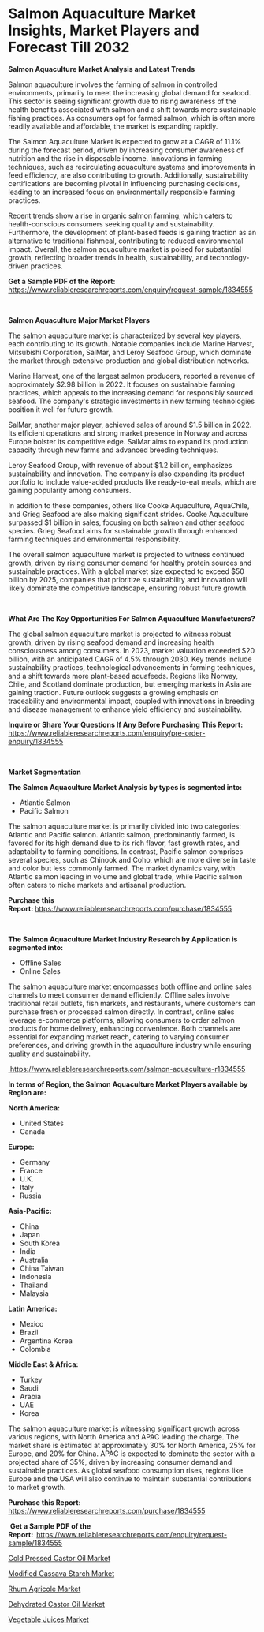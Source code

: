 <p><h1>Salmon Aquaculture Market Insights, Market Players and Forecast Till 2032</h1></p><p><strong>Salmon Aquaculture Market Analysis and Latest Trends</strong></p>
<p><p>Salmon aquaculture involves the farming of salmon in controlled environments, primarily to meet the increasing global demand for seafood. This sector is seeing significant growth due to rising awareness of the health benefits associated with salmon and a shift towards more sustainable fishing practices. As consumers opt for farmed salmon, which is often more readily available and affordable, the market is expanding rapidly.</p><p>The Salmon Aquaculture Market is expected to grow at a CAGR of 11.1% during the forecast period, driven by increasing consumer awareness of nutrition and the rise in disposable income. Innovations in farming techniques, such as recirculating aquaculture systems and improvements in feed efficiency, are also contributing to growth. Additionally, sustainability certifications are becoming pivotal in influencing purchasing decisions, leading to an increased focus on environmentally responsible farming practices.</p><p>Recent trends show a rise in organic salmon farming, which caters to health-conscious consumers seeking quality and sustainability. Furthermore, the development of plant-based feeds is gaining traction as an alternative to traditional fishmeal, contributing to reduced environmental impact. Overall, the salmon aquaculture market is poised for substantial growth, reflecting broader trends in health, sustainability, and technology-driven practices.</p></p>
<p><strong>Get a Sample PDF of the Report:&nbsp;</strong> <a href="https://www.reliableresearchreports.com/enquiry/request-sample/1834555?utm_campaign=34&utm_medium=2&utm_source=Github&utm_content=ia&utm_term=07042025&utm_id=salmon-aquaculture">https://www.reliableresearchreports.com/enquiry/request-sample/1834555</a></p>
<p>&nbsp;</p>
<p><strong>Salmon Aquaculture Major Market Players</strong></p>
<p><p>The salmon aquaculture market is characterized by several key players, each contributing to its growth. Notable companies include Marine Harvest, Mitsubishi Corporation, SalMar, and Leroy Seafood Group, which dominate the market through extensive production and global distribution networks. </p><p>Marine Harvest, one of the largest salmon producers, reported a revenue of approximately $2.98 billion in 2022. It focuses on sustainable farming practices, which appeals to the increasing demand for responsibly sourced seafood. The company's strategic investments in new farming technologies position it well for future growth.</p><p>SalMar, another major player, achieved sales of around $1.5 billion in 2022. Its efficient operations and strong market presence in Norway and across Europe bolster its competitive edge. SalMar aims to expand its production capacity through new farms and advanced breeding techniques.</p><p>Leroy Seafood Group, with revenue of about $1.2 billion, emphasizes sustainability and innovation. The company is also expanding its product portfolio to include value-added products like ready-to-eat meals, which are gaining popularity among consumers.</p><p>In addition to these companies, others like Cooke Aquaculture, AquaChile, and Grieg Seafood are also making significant strides. Cooke Aquaculture surpassed $1 billion in sales, focusing on both salmon and other seafood species. Grieg Seafood aims for sustainable growth through enhanced farming techniques and environmental responsibility.</p><p>The overall salmon aquaculture market is projected to witness continued growth, driven by rising consumer demand for healthy protein sources and sustainable practices. With a global market size expected to exceed $50 billion by 2025, companies that prioritize sustainability and innovation will likely dominate the competitive landscape, ensuring robust future growth.</p></p>
<p>&nbsp;</p>
<p><strong>What Are The Key Opportunities For Salmon Aquaculture Manufacturers?</strong></p>
<p><p>The global salmon aquaculture market is projected to witness robust growth, driven by rising seafood demand and increasing health consciousness among consumers. In 2023, market valuation exceeded $20 billion, with an anticipated CAGR of 4.5% through 2030. Key trends include sustainability practices, technological advancements in farming techniques, and a shift towards more plant-based aquafeeds. Regions like Norway, Chile, and Scotland dominate production, but emerging markets in Asia are gaining traction. Future outlook suggests a growing emphasis on traceability and environmental impact, coupled with innovations in breeding and disease management to enhance yield efficiency and sustainability.</p></p>
<p><strong>Inquire or Share Your Questions If Any Before Purchasing This Report:</strong> <a href="https://www.reliableresearchreports.com/enquiry/pre-order-enquiry/1834555?utm_campaign=34&utm_medium=2&utm_source=Github&utm_content=ia&utm_term=07042025&utm_id=salmon-aquaculture">https://www.reliableresearchreports.com/enquiry/pre-order-enquiry/1834555</a></p>
<p>&nbsp;</p>
<p><strong>Market Segmentation</strong></p>
<p><strong>The Salmon Aquaculture Market Analysis by types is segmented into:</strong></p>
<p><ul><li>Atlantic Salmon</li><li>Pacific Salmon</li></ul></p>
<p><p>The salmon aquaculture market is primarily divided into two categories: Atlantic and Pacific salmon. Atlantic salmon, predominantly farmed, is favored for its high demand due to its rich flavor, fast growth rates, and adaptability to farming conditions. In contrast, Pacific salmon comprises several species, such as Chinook and Coho, which are more diverse in taste and color but less commonly farmed. The market dynamics vary, with Atlantic salmon leading in volume and global trade, while Pacific salmon often caters to niche markets and artisanal production.</p></p>
<p><strong>Purchase this Report:&nbsp;</strong><a href="https://www.reliableresearchreports.com/purchase/1834555?utm_campaign=34&utm_medium=2&utm_source=Github&utm_content=ia&utm_term=07042025&utm_id=salmon-aquaculture">https://www.reliableresearchreports.com/purchase/1834555</a></p>
<p>&nbsp;</p>
<p><strong>The Salmon Aquaculture Market Industry Research by Application is segmented into:</strong></p>
<p><ul><li>Offline Sales</li><li>Online Sales</li></ul></p>
<p><p>The salmon aquaculture market encompasses both offline and online sales channels to meet consumer demand efficiently. Offline sales involve traditional retail outlets, fish markets, and restaurants, where customers can purchase fresh or processed salmon directly. In contrast, online sales leverage e-commerce platforms, allowing consumers to order salmon products for home delivery, enhancing convenience. Both channels are essential for expanding market reach, catering to varying consumer preferences, and driving growth in the aquaculture industry while ensuring quality and sustainability.</p></p>
<p><a href="https://www.reliableresearchreports.com/salmon-aquaculture-r1834555?utm_campaign=34&utm_medium=2&utm_source=Github&utm_content=ia&utm_term=07042025&utm_id=salmon-aquaculture">&nbsp;https://www.reliableresearchreports.com/salmon-aquaculture-r1834555</a></p>
<p><strong>In terms of Region, the Salmon Aquaculture Market Players available by Region are:</strong></p>
<p>
    <p> <strong> North America: </strong>
        <ul>
            <li>United States</li>
            <li>Canada</li>
        </ul>
        </p> 
    <p> <strong> Europe: </strong>
        <ul>
            <li>Germany</li>
            <li>France</li>
            <li>U.K.</li>
            <li>Italy</li>
            <li>Russia</li>
        </ul>
        </p> 
    <p> <strong> Asia-Pacific: </strong>
        <ul>
            <li>China</li>
            <li>Japan</li>
            <li>South Korea</li>
            <li>India</li>
            <li>Australia</li>
            <li>China Taiwan</li>
            <li>Indonesia</li>
            <li>Thailand</li>
            <li>Malaysia</li>
        </ul>
        </p> 
    <p> <strong> Latin America: </strong>
        <ul>
            <li>Mexico</li>
            <li>Brazil</li>
            <li>Argentina Korea</li>
            <li>Colombia</li>
        </ul>
        </p> 
    <p> <strong> Middle East & Africa: </strong>
        <ul>
            <li>Turkey</li>
            <li>Saudi</li>
            <li>Arabia</li>
            <li>UAE</li>
            <li>Korea</li>
        </ul>
    </p>
    </p>
<p><p>The salmon aquaculture market is witnessing significant growth across various regions, with North America and APAC leading the charge. The market share is estimated at approximately 30% for North America, 25% for Europe, and 20% for China. APAC is expected to dominate the sector with a projected share of 35%, driven by increasing consumer demand and sustainable practices. As global seafood consumption rises, regions like Europe and the USA will also continue to maintain substantial contributions to market growth.</p></p>
<p><strong>Purchase this Report: </strong><a href="https://www.reliableresearchreports.com/purchase/1834555?utm_campaign=34&utm_medium=2&utm_source=Github&utm_content=ia&utm_term=07042025&utm_id=salmon-aquaculture">https://www.reliableresearchreports.com/purchase/1834555</a></p>
<p>&nbsp;<strong>Get a Sample PDF of the Report:&nbsp;&nbsp;</strong><a href="https://www.reliableresearchreports.com/enquiry/request-sample/1834555?utm_campaign=34&utm_medium=2&utm_source=Github&utm_content=ia&utm_term=07042025&utm_id=salmon-aquaculture">https://www.reliableresearchreports.com/enquiry/request-sample/1834555</a></p>
<p><strong></strong></p>
<p><p><a href="https://github.com/lindaopodray/Market-Research-Report-List-1/blob/main/cold-pressed-castor-oil-market.md?utm_campaign=34&utm_medium=2&utm_source=Github&utm_content=ia&utm_term=07042025&utm_id=salmon-aquaculture">Cold Pressed Castor Oil Market</a></p><p><a href="https://github.com/osbornrdaflalo/Market-Research-Report-List-1/blob/main/modified-cassava-starch-market.md?utm_campaign=34&utm_medium=2&utm_source=Github&utm_content=ia&utm_term=07042025&utm_id=salmon-aquaculture">Modified Cassava Starch Market</a></p><p><a href="https://github.com/hammelximalschid/Market-Research-Report-List-1/blob/main/rhum-agricole-market.md?utm_campaign=34&utm_medium=2&utm_source=Github&utm_content=ia&utm_term=07042025&utm_id=salmon-aquaculture">Rhum Agricole Market</a></p><p><a href="https://github.com/rodinayygacklezi/Market-Research-Report-List-1/blob/main/dehydrated-castor-oil-market.md?utm_campaign=34&utm_medium=2&utm_source=Github&utm_content=ia&utm_term=07042025&utm_id=salmon-aquaculture">Dehydrated Castor Oil Market</a></p><p><a href="https://github.com/OlenFleming68/Market-Research-Report-List-1/blob/main/vegetable-juices-market.md?utm_campaign=34&utm_medium=2&utm_source=Github&utm_content=ia&utm_term=07042025&utm_id=salmon-aquaculture">Vegetable Juices Market</a></p></p>